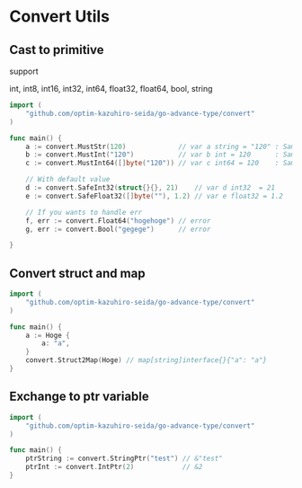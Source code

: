 # Convert Utils

## Cast to primitive

support

int, int8, int16, int32, int64, float32, float64, bool, string
```go 
import (
    "github.com/optim-kazuhiro-seida/go-advance-type/convert"
)

func main() {
	a := convert.MustStr(120)             // var a string = "120" : Same SafeStr(120, "")
	b := convert.MustInt("120")           // var b int = 120      : Same SafeInt("120", 0)
	c := convert.MustInt64([]byte("120")) // var c int64 = 120    : Same SafeInt64([]byte("120"), 0)

	// With default value
	d := convert.SafeInt32(struct{}{}, 21)    // var d int32  = 21
	e := convert.SafeFloat32([]byte(""), 1.2) // var e float32 = 1.2

	// If you wants to handle err
	f, err := convert.Float64("hogehoge") // error
	g, err := convert.Bool("gegege")      // error

}
```

## Convert struct and map

```go
import (
    "github.com/optim-kazuhiro-seida/go-advance-type/convert"
)

func main() {
    a := Hoge {
        a: "a",
    }
    convert.Struct2Map(Hoge) // map[string]interface{}{"a": "a"}
}
```

## Exchange to ptr variable

```go
import (
	"github.com/optim-kazuhiro-seida/go-advance-type/convert"
)

func main() {
	ptrString := convert.StringPtr("test") // &"test"
	ptrInt := convert.IntPtr(2)            // &2
}
```

